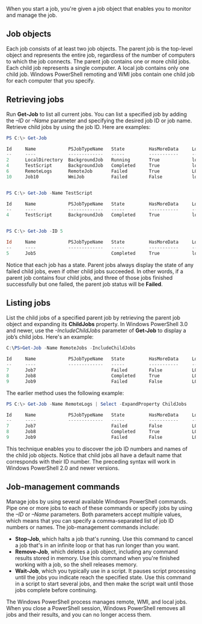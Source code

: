 When you start a job, you're given a job object that enables you to monitor and manage the job.

## Job objects

Each job consists of at least two job objects. The parent job is the top-level object and represents the entire job, regardless of the number of computers to which the job connects. The parent job contains one or more child jobs. Each child job represents a single computer. A local job contains only one child job. Windows PowerShell remoting and WMI jobs contain one child job for each computer that you specify.

## Retrieving jobs

Run **Get-Job** to list all current jobs. You can list a specified job by adding the *–ID* or *–Name* parameter and specifying the desired job ID or job name. Retrieve child jobs by using the job ID. Here are examples:

```powershell
PS C:\> Get-Job

Id     Name            PSJobTypeName   State         HasMoreData     Location
--     ----            -------------   -----         -----------     --------
2      LocalDirectory  BackgroundJob   Running       True            localhost
4      TestScript      BackgroundJob   Completed     True            localhost
6      RemoteLogs      RemoteJob       Failed        True            LON-DC1...
10     Job10           WmiJob          Failed        False           localho...


PS C:\> Get-Job -Name TestScript

Id     Name            PSJobTypeName   State         HasMoreData     Location
--     ----            -------------   -----         -----------     --------
4      TestScript      BackgroundJob   Completed     True            localhost


PS C:\> Get-Job -ID 5

Id     Name            PSJobTypeName   State         HasMoreData     Location
--     ----            -------------   -----         -----------     --------
5      Job5                            Completed     True            localhost

```

Notice that each job has a state. Parent jobs always display the state of any failed child jobs, even if other child jobs succeeded. In other words, if a parent job contains four child jobs, and three of those jobs finished successfully but one failed, the parent job status will be **Failed**.

## Listing jobs

List the child jobs of a specified parent job by retrieving the parent job object and expanding its **ChildJobs** property. In Windows PowerShell 3.0 and newer, use the *-IncludeChildJobs* parameter of **Get-Job** to display a job’s child jobs. Here's an example:

```powershell
C:\PS>Get-Job -Name RemoteJobs -IncludeChildJobs
   
Id     Name            PSJobTypeName   State         HasMoreData     Location
--     ----            -------------   -----         -----------     --------
7      Job7                            Failed        False           LON-DC1
8      Job8                            Completed     True            LON-CL1
9      Job9                            Failed        False           LON-SVR1

```

The earlier method uses the following example:

```powershell
PS C:\> Get-Job -Name RemoteLogs | Select -ExpandProperty ChildJobs

Id     Name            PSJobTypeName   State         HasMoreData     Location
--     ----            -------------   -----         -----------     --------
7      Job7                            Failed        False           LON-DC1
8      Job8                            Completed     True            LON-CL1
9      Job9                            Failed        False           LON-SVR1

```

This technique enables you to discover the job ID numbers and names of the child job objects. Notice that child jobs all have a default name that corresponds with their ID number. The preceding syntax will work in Windows PowerShell 2.0 and newer versions.

## Job-management commands

Manage jobs by using several available Windows PowerShell commands. Pipe one or more jobs to each of these commands or specify jobs by using the *–ID* or *–Name* parameters. Both parameters accept multiple values, which means that you can specify a comma-separated list of job ID numbers or names. The job-management commands include:

- **Stop-Job**, which halts a job that's running. Use this command to cancel a job that's in an infinite loop or that has run longer than you want.
- **Remove-Job**, which deletes a job object, including any command results stored in memory. Use this command when you're finished working with a job, so the shell releases memory.
- **Wait-Job**, which you typically use in a script. It pauses script processing until the jobs you indicate reach the specified state. Use this command in a script to start several jobs, and then make the script wait until those jobs complete before continuing.

The Windows PowerShell process manages remote, WMI, and local jobs. When you close a PowerShell session, Windows PowerShell removes all jobs and their results, and you can no longer access them.

